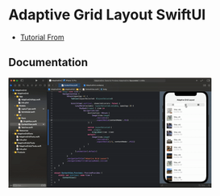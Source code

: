 # Adaptive Grid Layout SwiftUI

- [Tutorial From ](https://www.youtube.com/watch?v=E7mdb9QqKsY)

## Documentation
<img src="/Preview/preview.gif" width="80%">
